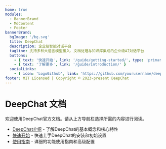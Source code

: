 ```yaml
---
home: true
modules:
  - BannerBrand
  - MdContent
  - Footer
bannerBrand:
  bgImage: '/bg.svg'
  title: DeepChat
  description: 企业级智能对话平台
  tagline: 支持多种大语言模型接入、文档处理与知识库集成的企业级AI对话平台
  buttons:
    - { text: '快速开始', link: '/guide/getting-started/', type: 'primary' }
    - { text: '了解更多', link: '/guide/introduction/' }
  socialLinks:
    - { icon: 'LogoGithub', link: 'https://github.com/yourusername/deepchat' }
footer: MIT Licensed | Copyright © 2023-present DeepChat
---
```


# DeepChat 文档

欢迎使用DeepChat官方文档。请从上方导航栏选择所需的内容进行阅读。

- [DeepChat介绍](/guide/introduction/) - 了解DeepChat的基本概念和核心特性
- [快速开始](/guide/getting-started/) - 快速上手DeepChat的安装和初始设置
- [使用指南](/guide/user-guide/) - 详细的功能使用指南和高级配置